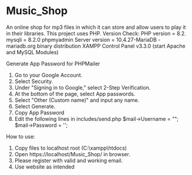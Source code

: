 # Music_Shop
An online shop for mp3 files in which it can store and allow users to play it in their libraries. This project uses PHP.
Version Check:
PHP version = 8.2.
mysqli = 8.2.0
phpmyadmin Server version =  10.4.27-MariaDB - mariadb.org binary distribution 
XAMPP Control Panel v3.3.0 (start Apache and MySQL Modules)

Generate App Password for PHPMailer
1. Go to your Google Account.
2. Select Security.
3. Under "Signing in to Google," select 2-Step Verification.
4. At the bottom of the page, select App passwords.
5. Select "Other (Custom name)" and input any name.
6. Select Generate.
7. Copy App Password
8. Edit the following lines in includes/send.php
            $mail->Username = "<enter email here>";
            $mail->Password = '<enter generated app password>';

How to use:
1. Copy files to localhost root (C:\xampp\htdocs\)
2. Open https://localhost/Music_Shop/ in browser.
3. Please register with valid and working email.
4. Use website as intended